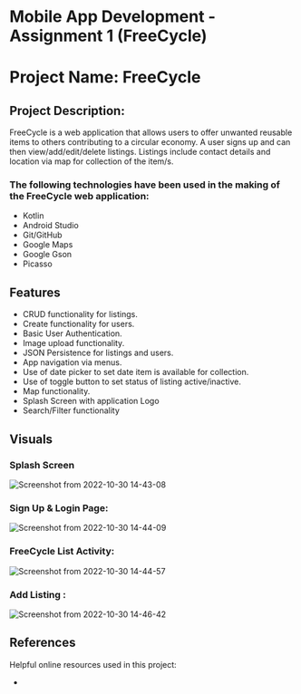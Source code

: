 # Mobile App Development - Assignment 1 (FreeCycle)  
# Project Name: FreeCycle
## Project Description:
FreeCycle is a web application that allows users to offer unwanted reusable items to others contributing to a circular economy. A user signs up and can then view/add/edit/delete listings. Listings include contact details and location via map for collection of the item/s.

### The following technologies have been used in the making of the FreeCycle web application:
* Kotlin
* Android Studio
* Git/GitHub
* Google Maps
* Google Gson
* Picasso

## Features
* CRUD functionality for listings.
* Create functionality for users.
* Basic User Authentication.
* Image upload functionality.
* JSON Persistence for listings and users.
* App navigation via menus.
* Use of date picker to set date item is available for collection.
* Use of toggle button to set status of listing active/inactive.
* Map functionality.
* Splash Screen with application Logo
* Search/Filter functionality

## Visuals
### Splash Screen
![Screenshot from 2022-10-30 14-43-08](https://user-images.githubusercontent.com/76408967/198884782-c354d66d-215b-41df-a614-e980be327ecd.png)

### Sign Up & Login Page:

![Screenshot from 2022-10-30 14-44-09](https://user-images.githubusercontent.com/76408967/198884829-9051711b-fb07-4d4c-ac1c-b1f63cefc3c7.png)

### FreeCycle List Activity:

![Screenshot from 2022-10-30 14-44-57](https://user-images.githubusercontent.com/76408967/198884899-3d2daf19-71d1-4a72-a9b2-ec6a73de6e7a.png)

### Add Listing :

![Screenshot from 2022-10-30 14-46-42](https://user-images.githubusercontent.com/76408967/198884971-46f56608-7b01-4d75-a21c-daee36079b8f.png)


## References
Helpful online resources used in this project:

* 


